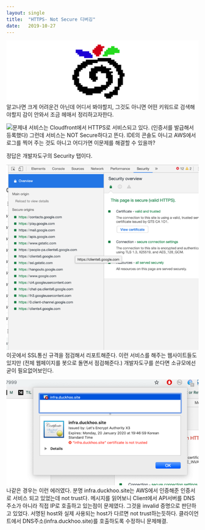 ```yaml
---
layout:	single
title:	"HTTPS- Not Secure 디버깅"
date:	2019-10-27
---
```


  ![](/assets/img/1*fKvhRwG9jPeZNvemJNjIqw.png)알고나면 크게 어려운건 아닌데 어디서 봐야할지, 그것도 아니면 어떤 키워드로 검색해야할지 감이 안와서 조금 헤매서 정리하고자한다.

![](/assets/img/1*xe3UncPXPAodJ3ElqK_8ZQ.png)문제내 서비스는 Cloudfront에서 HTTPS로 서비스되고 있다. (인증서를 발급해서 등록했다) 그런데 서비스는 NOT Secure하다고 뜬다. IDE의 콘솔도 아니고 AWS에서 로그를 찍어 주는 것도 아니고 어디가면 이문제를 해결할 수 있을까?

정답은 개발자도구의 Security 탭이다.

![](/assets/img/1*h2w5LyeLdY4aEOPbzSxbSQ.png)이곳에서 SSL통신 규격을 점검해서 리포트해준다. 이런 서비스를 해주는 웹사이트들도 있지만 (전체 웹페이지를 봇으로 돌면서 점검해준다.) 개발자도구를 쓴다면 소규모에선 굳이 필요없어보인다.

![](/assets/img/1*Rx-qYiWvJC7CQf0eH9eGPQ.png)나같은 경우는 이런 에러였다. 분명 infra.duckhoo.site는 AWS에서 인증해준 인증서로 서비스 되고 있었는데 not trust다. 메시지를 읽어보니 Client에서 API서버를 DNS주소가 아니라 직접 IP로 호출하고 있는점이 문제였다. 그것을 invalid 증명으로 판단하고 있었다. 서명된 host와 실제 사용되는 host가 다르면 not trust하는듯하다. 클라이언트에서 DNS주소(infra.duckhoo.site)를 호출하도록 수정하니 문제해결.

  